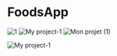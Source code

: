 # FoodsApp






![1](https://user-images.githubusercontent.com/93468048/216777595-bbef8635-4995-49ec-8d24-b1716f2a6f44.png)
![My project-1](https://user-images.githubusercontent.com/93468048/216777598-eed1a648-3139-4e17-8a8b-ff13c24b6569.png)
![Mon projet (1)](https://user-images.githubusercontent.com/93468048/216778019-473b475e-d9b5-4500-9524-3c4c0ec399ad.png)

![My project-1](https://user-images.githubusercontent.com/93468048/216778145-538f694e-b4ce-4c6d-ad70-ade4a03d00df.png)
